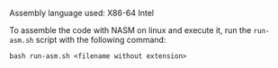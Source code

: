Assembly language used: X86-64 Intel

To assemble the code with NASM on linux and execute it, run the `run-asm.sh` script with the following command:

`bash run-asm.sh <filename without extension>`
